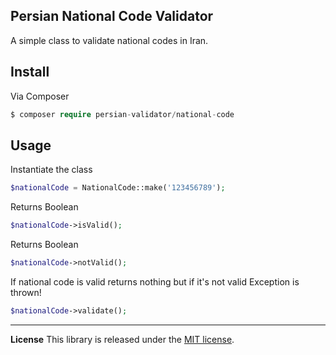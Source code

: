 ## Persian National Code Validator
A simple class to validate national codes in Iran. 

## Install
Via Composer
```php
$ composer require persian-validator/national-code
```
## Usage
Instantiate the class 
```php
$nationalCode = NationalCode::make('123456789');
```

Returns Boolean
```php
$nationalCode->isValid();
```
 

Returns Boolean
```php
$nationalCode->notValid(); 
```

If national code is valid returns nothing but if it's not valid Exception is thrown!
```php
$nationalCode->validate();
```
***

**License**
This library is released under the [MIT license](https://github.com/symfony/polyfill-mbstring/blob/master/LICENSE).

